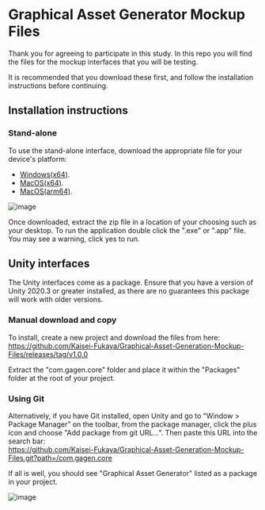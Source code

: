 # Graphical Asset Generator Mockup Files
Thank you for agreeing to participate in this study.
In this repo you will find the files for the mockup interfaces that you will be testing.

It is recommended that you download these first, and follow the installation instructions before continuing.

## Installation instructions
### Stand-alone
To use the stand-alone interface, download the appropriate file for your device's platform: <br/>
* [Windows(x64)](https://github.com/Kaisei-Fukaya/Graphical-Asset-Generation-Mockup-Files/blob/09e65ee4ee42eac20d15d08e204103b491490e29/graphical-asset-generator_stand-alone-win32-x64.zip).<br/>
* [MacOS(x64)](https://github.com/Kaisei-Fukaya/Graphical-Asset-Generation-Mockup-Files/blob/main/graphical-asset-generator-darwin-x64.7z).<br/>
* [MacOS(arm64)](https://github.com/Kaisei-Fukaya/Graphical-Asset-Generation-Mockup-Files/blob/main/graphical-asset-generator-darwin-arm64.7z).<br/>

![image](https://user-images.githubusercontent.com/32553821/193611592-031c833a-c477-4b24-80b7-69952af7c045.png)

Once downloaded, extract the zip file in a location of your choosing such as your desktop. To run the application double click the ".exe" or ".app" file. You may see a warning, click yes to run.

## Unity interfaces
The Unity interfaces come as a package. Ensure that you have a version of Unity 2020.3 or greater installed, as there are no guarantees this package will work with older versions. 


### Manual download and copy
To install, create a new project and download the files from here:<br/>
https://github.com/Kaisei-Fukaya/Graphical-Asset-Generation-Mockup-Files/releases/tag/v1.0.0

Extract the "com.gagen.core" folder and place it within the "Packages" folder at the root of your project.

### Using Git
Alternatively, if you have Git installed, open Unity and go to "Window > Package Manager" on the toolbar, from the package manager, click the plus icon and choose "Add package from git URL...". Then paste this URL into the search bar:<br/> 
https://github.com/Kaisei-Fukaya/Graphical-Asset-Generation-Mockup-Files.git?path=/com.gagen.core<br/>

If all is well, you should see "Graphical Asset Generator" listed as a package in your project.

![image](https://user-images.githubusercontent.com/32553821/192529720-7d08f2d8-ea7c-4c01-9698-54c17da5a49e.png)

